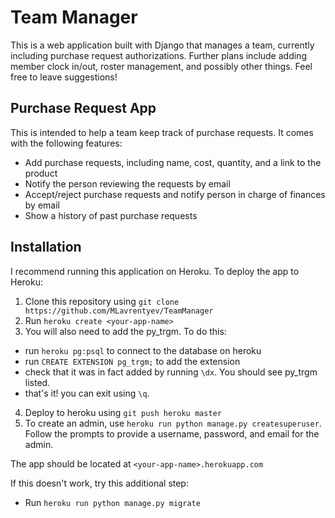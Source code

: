 # Team Manager
This is a web application built with Django that manages a team, currently including purchase request authorizations. Further plans include adding member clock in/out, roster management, and possibly other things. Feel free to leave suggestions!

## Purchase Request App
This is intended to help a team keep track of purchase requests. It comes with the following features:
- Add purchase requests, including name, cost, quantity, and a link to the product
- Notify the person reviewing the requests by email
- Accept/reject purchase requests and notify person in charge of finances by email
- Show a history of past purchase requests

## Installation
I recommend running this application on Heroku. To deploy the app to Heroku:
1. Clone this repository using `git clone https://github.com/MLavrentyev/TeamManager`
2. Run `heroku create <your-app-name>`
3. You will also need to add the py_trgm. To do this:
  - run `heroku pg:psql` to connect to the database on heroku
  - run `CREATE EXTENSION pg_trgm;` to add the extension
  - check that it was in fact added by running `\dx`. You should see py_trgm listed.
  - that's it! you can exit using `\q`.
4. Deploy to heroku using `git push heroku master`
5. To create an admin, use `heroku run python manage.py createsuperuser`. Follow the prompts to provide a username, password, and email for the admin.

The app should be located at `<your-app-name>.herokuapp.com`

If this doesn't work, try this additional step:
- Run `heroku run python manage.py migrate`

